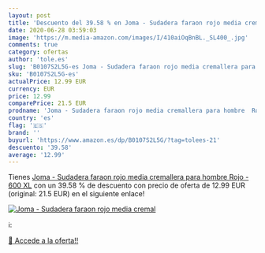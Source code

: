 ```yaml
---
layout: post
title: 'Descuento del 39.58 % en Joma - Sudadera faraon rojo media cremal'
date: 2020-06-28 03:59:03
image: 'https://m.media-amazon.com/images/I/410aiOqBnBL._SL400_.jpg'
comments: true
category: ofertas
author: 'tole.es'
slug: 'B0107S2L5G-es Joma - Sudadera faraon rojo media cremallera para hombre...'
sku: 'B0107S2L5G-es'
actualPrice: 12.99 EUR
currency: EUR
price: 12.99
comparePrice: 21.5 EUR
prodname: 'Joma - Sudadera faraon rojo media cremallera para hombre  Rojo - 600  XL'
country: 'es'
flag: '🇪🇸'
brand: ''
buyurl: 'https://www.amazon.es/dp/B0107S2L5G/?tag=tolees-21'
descuento: '39.58'
average: '12.99'
---
```


Tienes [Joma - Sudadera faraon rojo media cremallera para hombre  Rojo - 600  XL](https://www.amazon.es/dp/B0107S2L5G/?tag=tolees-21) con un 39.58 % de descuento con precio de oferta de 12.99 EUR (original: 21.5 EUR) en el siguiente enlace!

[![Joma - Sudadera faraon rojo media cremal](https://m.media-amazon.com/images/I/410aiOqBnBL._SL400_.jpg)](https://www.amazon.es/dp/B0107S2L5G/?tag=tolees-21)

ℹ️:


[🛒 Accede a la oferta!!](https://www.amazon.es/dp/B0107S2L5G/?tag=tolees-21)
